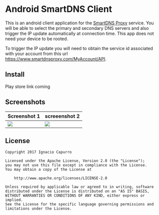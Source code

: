 Android SmartDNS Client
====================

This is an android client application for the [SmartDNS Proxy](https://www.smartdnsproxy.com/)
service. You will be able to select the primary and secondary DNS servers and also trigger the IP
update automatically at connection time. This app does not need your device to be rooted.

To trigger the IP update you will need to obtain the service id associated with your account from
this url https://www.smartdnsproxy.com/MyAccount/API.

## Install
Play store link coming

## Screenshots
| Screenshot 1 | screeenshot 2 |
| ------------ | ------------- |
| ![](https://raw.githubusercontent.com/icapurro/smartdns/master/images/device-demo-01.png) | ![](https://raw.githubusercontent.com/icapurro/smartdns/master/images/device-demo-02.png)|

## License
```
Copyright 2017 Ignacio Capurro

Licensed under the Apache License, Version 2.0 (the "License");
you may not use this file except in compliance with the License.
You may obtain a copy of the License at

    http://www.apache.org/licenses/LICENSE-2.0

Unless required by applicable law or agreed to in writing, software
distributed under the License is distributed on an "AS IS" BASIS,
WITHOUT WARRANTIES OR CONDITIONS OF ANY KIND, either express or implied.
See the License for the specific language governing permissions and
limitations under the License.
```

